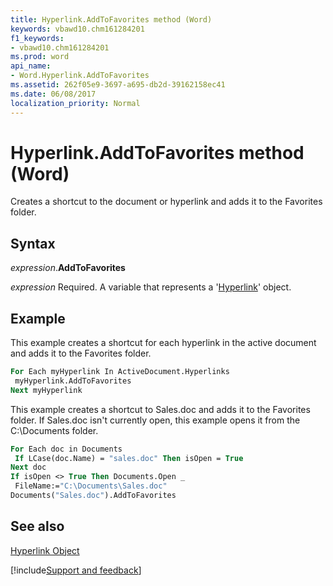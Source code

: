 ```yaml
---
title: Hyperlink.AddToFavorites method (Word)
keywords: vbawd10.chm161284201
f1_keywords:
- vbawd10.chm161284201
ms.prod: word
api_name:
- Word.Hyperlink.AddToFavorites
ms.assetid: 262f05e9-3697-a695-db2d-39162158ec41
ms.date: 06/08/2017
localization_priority: Normal
---
```



# Hyperlink.AddToFavorites method (Word)

Creates a shortcut to the document or hyperlink and adds it to the Favorites folder.


## Syntax

_expression_.**AddToFavorites**

_expression_ Required. A variable that represents a '[Hyperlink](Word.Hyperlink.md)' object.


## Example

This example creates a shortcut for each hyperlink in the active document and adds it to the Favorites folder.


```vb
For Each myHyperlink In ActiveDocument.Hyperlinks 
 myHyperlink.AddToFavorites 
Next myHyperlink
```

This example creates a shortcut to Sales.doc and adds it to the Favorites folder. If Sales.doc isn't currently open, this example opens it from the C:\Documents folder.




```vb
For Each doc in Documents 
 If LCase(doc.Name) = "sales.doc" Then isOpen = True 
Next doc 
If isOpen <> True Then Documents.Open _ 
 FileName:="C:\Documents\Sales.doc" 
Documents("Sales.doc").AddToFavorites
```


## See also


[Hyperlink Object](Word.Hyperlink.md)

[!include[Support and feedback](~/includes/feedback-boilerplate.md)]